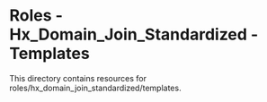 # Roles - Hx_Domain_Join_Standardized - Templates

This directory contains resources for roles/hx_domain_join_standardized/templates.
